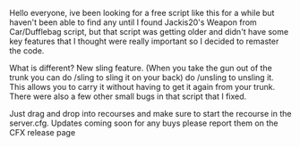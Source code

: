 Hello everyone, ive been looking for a free script like this for a while but haven't been able to find any until I found Jackis20's Weapon from Car/Dufflebag script, but that script was getting older and didn't have some key features that I thought were really important so I decided to remaster the code. 

What is different?
New sling feature. (When you take the gun out of the trunk you can do /sling to sling it on your back) do /unsling to unsling it. This allows you to carry it without having to get it again from your trunk. There were also a few other small bugs in that script that I fixed. 

Just drag and drop into recourses and make sure to start the recourse in the server.cfg. Updates coming soon for any buys please report them on the CFX release page

